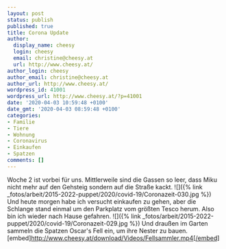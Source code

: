 ```yaml
---
layout: post
status: publish
published: true
title: Corona Update
author:
  display_name: cheesy
  login: cheesy
  email: christine@cheesy.at
  url: http://www.cheesy.at/
author_login: cheesy
author_email: christine@cheesy.at
author_url: http://www.cheesy.at/
wordpress_id: 41001
wordpress_url: http://www.cheesy.at/?p=41001
date: '2020-04-03 10:59:48 +0100'
date_gmt: '2020-04-03 08:59:48 +0100'
categories:
- Familie
- Tiere
- Wohnung
- Coronavirus
- Einkaufen
- Spatzen
comments: []
---
```

Woche 2 ist vorbei für uns.
Mittlerweile sind die Gassen so leer, dass Miku nicht mehr auf den Gehsteig sondern auf die Straße kackt.
![]({% link _fotos/arbeit/2015-2022-puppet/2020/covid-19/Coronazeit-030.jpg %})
Und heute morgen habe ich versucht einkaufen zu gehen, aber die Schlange stand einmal um den Parkplatz vom größten Tesco herum. Also bin ich wieder nach Hause gefahren.
![]({% link _fotos/arbeit/2015-2022-puppet/2020/covid-19/Coronazeit-029.jpg %})
Und draußen im Garten sammeln die Spatzen Oscar's Fell ein, um ihre Nester zu bauen.
[embed]http://www.cheesy.at/download/Videos/Fellsammler.mp4[/embed]
